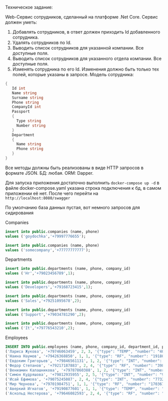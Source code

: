 Техническое задание:

 Web-Сервис сотрудников, сделанный на платформе .Net Core.
 Сервис должен уметь:
 1. Добавлять сотрудников, в ответ должен приходить Id добавленного сотрудника.
 2. Удалять сотрудников по Id.
 3. Выводить список сотрудников для указанной компании. Все доступные поля.
 4. Выводить список сотрудников для указанного отдела компании. Все доступные
 поля.
 5. Изменять сотрудника по его Id. Изменения должно быть только тех полей,
 которые указаны в запросе.
 Модель сотрудника:

```csharp
{
   Id int
   Name string
   Surname string
   Phone string
   CompanyId int
   Passport 
   {
     Type string
     Number string
   }
   Department
   {
     Name string
     Phone string
   }
}
```

 Все методы должны быть реализованы в виде HTTP запросов в формате JSON.
 БД: любая.
 ORM: Dapper.

Для запуска приложения достаточно выполнить `docker-compose up -d` в файле docker-compose.yaml указана строка подключения к бд, в самом приложении её нет. 
После чего перейти на `http://localhost:8080/swagger`

По умолчанию база данных пустая, вот немного запросов для сидирования

Companies
```sql
insert into public.companies (name, phone)
values ('goydochka','+79997776655');

insert into public.companies (name, phone)
values ('somecompany','+77777777777');
```
Departments
```sql
insert into public.departments (name, phone, company_id)
values ('Hr','+79023456789',1);

insert into public.departments (name, phone, company_id)
values ('Developers','+79168723415',1);

insert into public.departments (name, phone, company_id)
values ('Sales','+79251095678',2);

insert into public.departments (name, phone, company_id)
values ('Support','+79034781290',2);

insert into public.departments (name, phone, company_id)
values ('It','+79776543210',2);
```
Employees
```sql
INSERT INTO public.employees (name, phone, company_id, department_id, passport) VALUES
('Лариса Жукова', '+79746063459', 2, 3, '{"type": "TEMP", "number": "4039884935"}'::jsonb),
('Наина Наумов', '+79426368850', 1, 1, '{"type": "RF", "number": "1918044544"}'::jsonb),
('Евдоким Григорьев', '+79846561131', 1, 2, '{"type": "INT", "number": "6457985906"}'::jsonb),
('Федор Степанов', '+79217187883', 2, 4, '{"type": "RF", "number": "3987822919"}'::jsonb),
('Вениамин Калашникова', '+79787860388', 1, 2, '{"type": "INT", "number": "9677003277"}'::jsonb),
('Симон Кудряшова', '+79812935955', 2, 5, '{"type": "INT", "number": "9071913626"}'::jsonb),
('Исай Ефимова', '+79075245087', 2, 4, '{"type": "INT", "number": "7732927741"}'::jsonb),
('Мир Чернова', '+79701984751', 1, 1, '{"type": "RF", "number": "1703672147"}'::jsonb),
('Аверкий Игнатов', '+79190877601', 1, 1, '{"type": "TEMP", "number": "3475937409"}'::jsonb),
('Аскольд Нестерова', '+79646082593', 2, 4, '{"type": "RF", "number": "9013361639"}'::jsonb)
```
